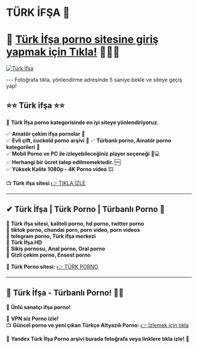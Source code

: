 # TÜRK İFŞA 🔞
# 📢 **[Türk İfşa porno sitesine giriş yapmak için Tıkla!](https://ay.live/VIDEO)** 🔞🔞🔞

[![Türk İfşa](https://blogger.googleusercontent.com/img/b/R29vZ2xl/AVvXsEh-8CQLLasUfzNFtZddOFgnxUt-fp2zt2HwzUIocvkUiJeNniPsSEuqY104o4fAyJNzHuMgz-O_bgiC6vHxxacOyWCbQhkb1lfjb-XJlDlckmKLWENycG4mSo31RHw_ZutFL3rbUtJ411xRda0gg8hMWw54CzCxCCVTz5b3ZrXa4g8LoX9-5KZh7nLoAZw/s1600/asd.jpg)](https://ay.live/VIDEO)  

--- Fotoğrafa tıkla, yönlendirme adresinde 5 saniye bekle ve siteye geçiş yap!

## ⭐⭐ **Türk ifşa** ⭐⭐

📌 **Türk İfşa porno kategorisinde en iyi siteye yönlendiriyoruz.**

✅ **Amatör çekim ifşa pornolar** 🎥  
✅ **Evli çift, cuckold porno arşivi** 🔞
✅ **Türbanlı porno, Amatör porno kategorileri** 🔗  
✅ **Mobil Porno ve PC ile izleyebileceğiniz player seçeneği** 📱💻  
✅ **Herhangi bir ücret talep edilmemektedir.** 🆓  
✅ **Yüksek Kalite 1080p - 4K Porno video** 🎞️  

📺 **Türk ifşa sitesi** [👉 TIKLA İZLE](https://ay.live/VIDEO)

---

## ✔ **Türk İfşa | Türk Porno | Türbanlı Porno** 🛑

💋 **Türk ifşa sitesi, kaliteli porno, hd porno, twitter porno**  
💋 **tiktok porno, chundai porn, porn video, porn videos**  
💋 **telegram porno, Türk ifşa merkezi**  
💋 **Türk İfşa HD**  
💋 **Sikiş pornosu, Anal porno, Oral porno**  
💋 **Gizli çekim porno, Ensest porno**  

💋 **Türk Porno sitesi:** [👉 TÜRK PORNO](https://ay.live/VIDEO)

---

## 🚀 **Türk İfşa - Türbanlı Porno!** 🔗🔞

💚 **Ünlü sanatçı ifşa porno!**

🔵 **VPN siz Porno izle!**  
📺 **Güncel porno ve yeni çıkan Türkçe Altyazılı Porno:** [👉 İzlemek için tıkla](https://ay.live/VIDEO)  

🌟 **Yandex Türk İfşa Porno arşivi burada fotoğrafa veya linklere tıkla izle!** 🎉
